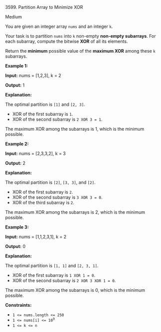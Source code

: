 3599\. Partition Array to Minimize XOR

Medium

You are given an integer array `nums` and an integer `k`.

Your task is to partition `nums` into `k` non-empty ****non-empty subarrays****. For each subarray, compute the bitwise **XOR** of all its elements.

Return the **minimum** possible value of the **maximum XOR** among these `k` subarrays.

**Example 1:**

**Input:** nums = [1,2,3], k = 2

**Output:** 1

**Explanation:**

The optimal partition is `[1]` and `[2, 3]`.

*   XOR of the first subarray is `1`.
*   XOR of the second subarray is `2 XOR 3 = 1`.

The maximum XOR among the subarrays is 1, which is the minimum possible.

**Example 2:**

**Input:** nums = [2,3,3,2], k = 3

**Output:** 2

**Explanation:**

The optimal partition is `[2]`, `[3, 3]`, and `[2]`.

*   XOR of the first subarray is `2`.
*   XOR of the second subarray is `3 XOR 3 = 0`.
*   XOR of the third subarray is `2`.

The maximum XOR among the subarrays is 2, which is the minimum possible.

**Example 3:**

**Input:** nums = [1,1,2,3,1], k = 2

**Output:** 0

**Explanation:**

The optimal partition is `[1, 1]` and `[2, 3, 1]`.

*   XOR of the first subarray is `1 XOR 1 = 0`.
*   XOR of the second subarray is `2 XOR 3 XOR 1 = 0`.

The maximum XOR among the subarrays is 0, which is the minimum possible.

**Constraints:**

*   `1 <= nums.length <= 250`
*   <code>1 <= nums[i] <= 10<sup>9</sup></code>
*   `1 <= k <= n`